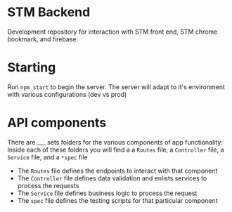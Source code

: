 # STM Backend
Development repository for interaction with STM front end, STM chrome bookmark, and firebase.

# Starting
Run `npm start` to begin the server. The server will adapt to it's environment with various configurations (dev vs prod)

# API components

There are ___ sets folders for the various components of app functionality:
Inside each of these folders you will find a a `Routes` file, a `Controller` file, a `Service` file, and a `*spec` file
* The `Routes` file defines the endpoints to interact with that component
* The `Controller` file defines data validation and enlists services to process the requests
* The `Service` file defines business logic to process the request
* The `spec` file defines the testing scripts for that particular component
